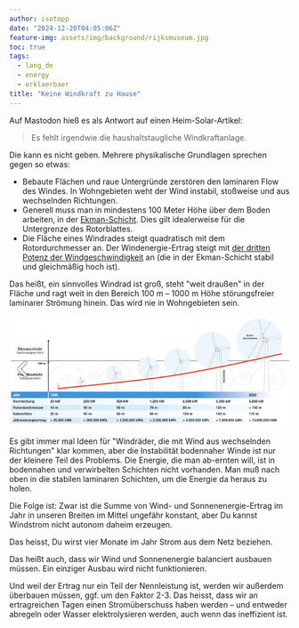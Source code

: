 ```yaml
---
author: isotopp
date: "2024-12-20T04:05:06Z"
feature-img: assets/img/background/rijksmuseum.jpg
toc: true
tags:
  - lang_de
  - energy
  - erklaerbaer
title: "Keine Windkraft zu Hause"
---
```


Auf Mastodon hieß es als Antwort auf einen Heim-Solar-Artikel:
> Es fehlt irgendwie die haushaltstaugliche Windkraftanlage.

Die kann es nicht geben.
Mehrere physikalische Grundlagen sprechen gegen so etwas:

- Bebaute Flächen und raue Untergründe zerstören den laminaren Flow des Windes.
  In Wohngebieten weht der Wind instabil, stoßweise und aus wechselnden Richtungen.
- Generell muss man in mindestens 100 Meter Höhe über dem Boden arbeiten, in der [Ekman-Schicht](https://de.wikipedia.org/wiki/Ekman-Schicht).
  Dies gilt idealerweise für die Untergrenze des Rotorblattes.
- Die Fläche eines Windrades steigt quadratisch mit dem Rotordurchmesser an.
  Der Windenergie-Ertrag steigt mit 
  [der dritten Potenz der Windgeschwindigkeit](https://energiewende.eu/warum-werden-windraeder-immer-groesser/) 
  an (die in der Ekman-Schicht stabil und gleichmäßig hoch ist).

Das heißt, ein sinnvolles Windrad ist groß, steht "weit draußen" in der Fläche und ragt weit in den Bereich 100 m –
1000 m Höhe störungsfreier laminarer Strömung hinein.
Das wird nie in Wohngebieten sein.

![](/uploads/2024/12/windkraft-zu-haus-01.png)

Es gibt immer mal Ideen für "Windräder, die mit Wind aus wechselnden Richtungen" klar kommen,
aber die Instabilität bodennaher Winde ist nur der kleinere Teil des Problems.
Die Energie, die man ab-ernten will, ist in bodennahen und verwirbelten Schichten nicht vorhanden.
Man muß nach oben in die stabilen laminaren Schichten, um die Energie da heraus zu holen.

Die Folge ist:
Zwar ist die Summe von Wind- und Sonnenenergie-Ertrag im Jahr in unseren Breiten im Mittel ungefähr konstant, 
aber Du kannst Windstrom nicht autonom daheim erzeugen.

Das heisst, Du wirst vier Monate im Jahr Strom aus dem Netz beziehen.

Das heißt auch, dass wir Wind und Sonnenenergie balanciert ausbauen müssen. 
Ein einziger Ausbau wird nicht funktionieren.

Und weil der Ertrag nur ein Teil der Nennleistung ist, werden wir außerdem überbauen müssen, ggf. um den Faktor 2-3.
Das heisst, dass wir an ertragreichen Tagen einen Stromüberschuss haben werden – 
und entweder abregeln oder Wasser elektrolysieren werden, auch wenn das ineffizient ist.

